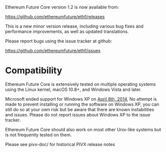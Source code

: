 Ethereum Future Core version 1.2 is now available from:

  <https://github.com/ethereumfuture/ethf/releases>

This is a new minor version release, including various bug fixes and
performance improvements, as well as updated translations.

Please report bugs using the issue tracker at github:

  <https://github.com/ethereumfuture/ethf/issues>

Compatibility
==============

Ethereum Future Core is extensively tested on multiple operating systems using
the Linux kernel, macOS 10.8+, and Windows Vista and later.

Microsoft ended support for Windows XP on [April 8th, 2014](https://www.microsoft.com/en-us/WindowsForBusiness/end-of-xp-support),
No attempt is made to prevent installing or running the software on Windows XP, you
can still do so at your own risk but be aware that there are known instabilities and issues.
Please do not report issues about Windows XP to the issue tracker.

Ethereum Future Core should also work on most other Unix-like systems but is not
frequently tested on them.

Please see pivx-doc/ for historical PIVX release notes
